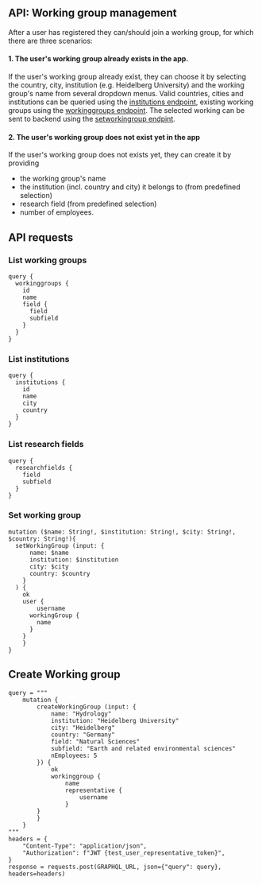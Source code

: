 ## API: Working group management

After a user has registered they can/should join a working group, for which there are three scenarios:

#### 1. The user's working group already exists in the app.

If the user's working group already exist, they can choose it by selecting the country, city, institution (e.g. Heidelberg University) and the working group's name from several dropdown menus. Valid countries, cities and institutions can be queried using the [institutions endpoint](#list-institutions), existing working groups using the [workinggroups endpoint](#list-working-groups). The selected working can be sent to backend using the [setworkingroup endpint](#set-working-group).

#### 2. The user's working group does not exist yet in the app

If the user's working group does not exists yet, they can create it by providing

- the working group's name
- the institution (incl. country and city) it belongs to (from predefined selection)
- research field (from predefined selection)
- number of employees.

## API requests

### List working groups

```
query {
  workinggroups {
    id
    name
    field {
      field
      subfield
    }
  }
}
```

### List institutions

```
query {
  institutions {
    id
    name
    city
    country
  }
}
```

### List research fields

```
query {
  researchfields {
    field
    subfield
  }
}
```


### Set working group

```
mutation ($name: String!, $institution: String!, $city: String!, $country: String!){
  setWorkingGroup (input: {
      name: $name
      institution: $institution
      city: $city
      country: $country
    }
  ) {
    ok
    user {
        username
      workingGroup {
        name
      }
    }
    }
}
```

## Create Working group

```
query = """
    mutation {
        createWorkingGroup (input: {
            name: "Hydrology"
            institution: "Heidelberg University"
            city: "Heidelberg"
            country: "Germany"
            field: "Natural Sciences"
            subfield: "Earth and related environmental sciences"
            nEmployees: 5
        }) {
            ok
            workinggroup {
                name
                representative {
                    username
                }
        }
        }
    }
"""
headers = {
    "Content-Type": "application/json",
    "Authorization": f"JWT {test_user_representative_token}",
}
response = requests.post(GRAPHQL_URL, json={"query": query}, headers=headers)

```
